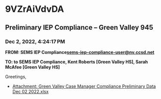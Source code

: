 # 9VZrAiVdvDA
## Preliminary IEP Compliance – Green Valley 945
### Dec 2, 2022, 4:24:17 PM
**FROM: SEMS IEP Compliance<sems-iep-compliance-user@nv.ccsd.net>**

**TO: to SEMS IEP Compliance, Kent Roberts [Green Valley HS], Sarah McAfee [Green Valley HS]**


Greetings, 





* [Attachment: Green Valley Case Manager Compliance Preliminary Data Dec 02 2022.xlsx](9VZrAiVdvDA-attachment-1.xlsx)

